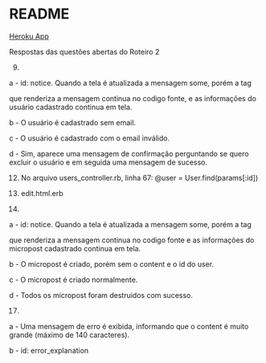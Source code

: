 # README

[Heroku App](https://rails-web-2-segundo-app.herokuapp.com/)

Respostas das questões abertas do Roteiro 2

9)
a - id: notice. Quando a tela é atualizada a mensagem some, porém a tag <p></p> que renderiza a mensagem continua no codigo fonte, e as informações do usuário cadastrado continua em tela.

b - O usuário é cadastrado sem email.

c - O usuário é cadastrado com o email inválido.

d - Sim, aparece uma mensagem de confirmação perguntando se quero excluir o usuário e em seguida uma mensagem de sucesso.

12) No arquivo users_controller.rb, linha 67: @user = User.find(params[:id])

13) edit.html.erb

15)
a - id: notice. Quando a tela é atualizada a mensagem some, porém a tag <p></p> que renderiza a mensagem continua no codigo fonte e as informações do micropost cadastrado continua em tela.

b - O micropost é criado, porém sem o content e o id do user.

c - O micropost é criado normalmente.

d - Todos os micropost foram destruidos com sucesso.

17) 
a - Uma mensagem de erro é exibida, informando que o content é muito grande (máximo de 140 caracteres).

b - id: error_explanation